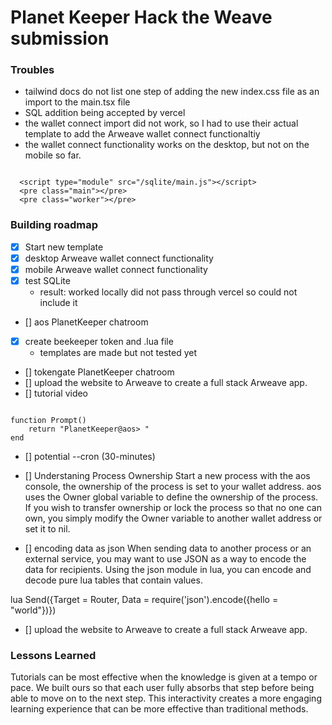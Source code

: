 # Planet Keeper Hack the Weave submission

### Troubles

- tailwind docs do not list one step of adding the new index.css file as an import to the main.tsx file
- SQL addition being accepted by vercel
- the wallet connect import did not work, so I had to use their actual template to add the Arweave wallet connect functionaltiy
- the wallet connect functionality works on the desktop, but not on the mobile so far.

```

  <script type="module" src="/sqlite/main.js"></script>
  <pre class="main"></pre>
  <pre class="worker"></pre>

```

### Building roadmap

- [x] Start new template
- [x] desktop Arweave wallet connect functionality
- [x] mobile Arweave wallet connect functionality
- [x] test SQLite
  - result: worked locally did not pass through vercel so could not include it
- [] aos PlanetKeeper chatroom
- [x] create beekeeper token and .lua file
  - templates are made but not tested yet
- [] tokengate PlanetKeeper chatroom
- [] upload the website to Arweave to create a full stack Arweave app.
- [] tutorial video

```

function Prompt()
    return "PlanetKeeper@aos> "
end

```

- [] potential --cron (30-minutes)
- [] Understaning Process Ownership
  Start a new process with the aos console, the ownership of the process is set to your wallet address. aos uses the Owner global variable to define the ownership of the process. If you wish to transfer ownership or lock the process so that no one can own, you simply modify the Owner variable to another wallet address or set it to nil.

- [] encoding data as json
  When sending data to another process or an external service, you may want to use JSON as a way to encode the data for recipients. Using the json module in lua, you can encode and decode pure lua tables that contain values.

lua
Send({Target = Router, Data = require('json').encode({hello = "world"})})

- [] upload the website to Arweave to create a full stack Arweave app.

### Lessons Learned

Tutorials can be most effective when the knowledge is given at a tempo or pace. We built ours so that each user fully absorbs that step before being able
to move on to the next step. This interactivity creates a more engaging learning experience that can be more effective than traditional methods.

